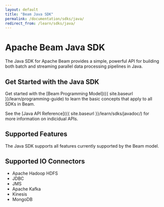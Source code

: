 ```yaml
---
layout: default
title: "Beam Java SDK"
permalink: /documentation/sdks/java/
redirect_from: /learn/sdks/java/
---
```

# Apache Beam Java SDK

The Java SDK for Apache Beam provides a simple, powerful API for building both batch and streaming parallel data processing pipelines in Java. 


## Get Started with the Java SDK

Get started with the [Beam Programming Model]({{ site.baseurl }}/learn/programming-guide) to learn the basic concepts that apply to all SDKs in Beam.

See the [Java API Reference]({{ site.baseurl }}/learn/sdks/javadoc/) for more information on indicidual APIs.


## Supported Features

The Java SDK supports all features currently supported by the Beam model.


## Supported IO Connectors

* Apache Hadoop HDFS
* JDBC
* JMS
* Apache Kafka
* Kinesis
* MongoDB


